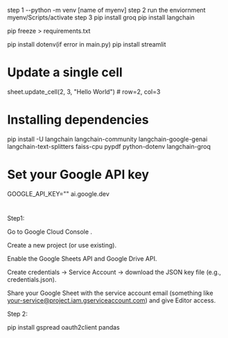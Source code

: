 step 1
--python -m venv [name of myenv]
step 2
run the enviornment
myenv/Scripts/activate
step 3
pip install groq
pip install langchain

pip freeze > requirements.txt

pip install dotenv(if error in main.py)
pip install streamlit

# Update a single cell
sheet.update_cell(2, 3, "Hello World")  # row=2, col=3
# Installing dependencies
pip install -U langchain langchain-community langchain-google-genai langchain-text-splitters faiss-cpu pypdf python-dotenv langchain-groq 
# Set your Google API key
GOOGLE_API_KEY=""
ai.google.dev
# 

Step1:

Go to Google Cloud Console
.

Create a new project (or use existing).

Enable the Google Sheets API and Google Drive API.

Create credentials → Service Account → download the JSON key file (e.g., credentials.json).

Share your Google Sheet with the service account email (something like your-service@project.iam.gserviceaccount.com) and give Editor access.


Step 2:

pip install gspread oauth2client pandas
